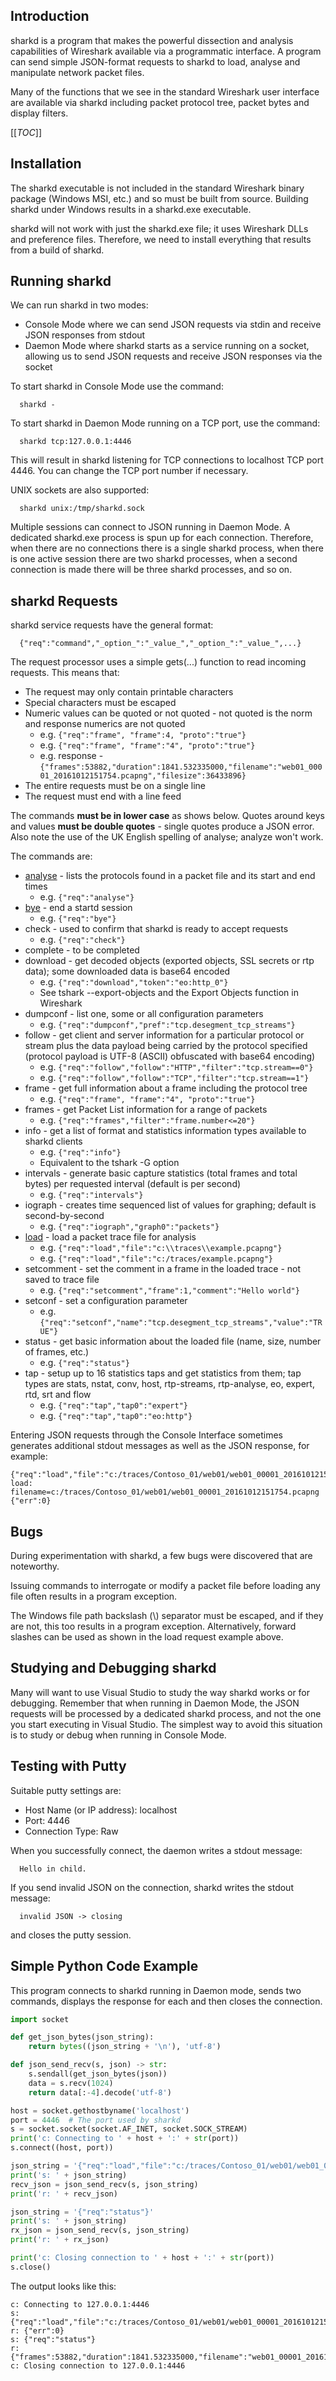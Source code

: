 ## Introduction

sharkd is a program that makes the powerful dissection and analysis capabilities of Wireshark available via a programmatic interface.  A program can send simple JSON-format requests to sharkd to load, analyse and manipulate network packet files.

Many of the functions that we see in the standard Wireshark user interface are available via sharkd including packet protocol tree, packet bytes and display filters.

[[_TOC_]]

## Installation

The sharkd executable is not included in the standard Wireshark binary package (Windows MSI, etc.) and so must be built from source.  Building sharkd under Windows results in a sharkd.exe executable.

sharkd will not work with just the sharkd.exe file; it uses Wireshark DLLs and preference files.  Therefore, we need to install everything that results from a build of sharkd.

## Running sharkd

We can run sharkd in two modes:

- Console Mode where we can send JSON requests via stdin and receive JSON responses from stdout
- Daemon Mode where sharkd starts as a service running on a socket, allowing us to send JSON requests and receive JSON responses via the socket

To start sharkd in Console Mode use the command:
```
  sharkd -
```  
To start sharkd in Daemon Mode running on a TCP port, use the command:
```
  sharkd tcp:127.0.0.1:4446
```
This will result in sharkd listening for TCP connections to localhost TCP port 4446.  You can change the TCP port number if necessary.

UNIX sockets are also supported:
```
  sharkd unix:/tmp/sharkd.sock
```
Multiple sessions can connect to JSON running in Daemon Mode.  A dedicated sharkd.exe process is spun up for each connection.  Therefore, when there are no connections there is a single sharkd process, when there is one active session there are two sharkd processes, when a second connection is made there will be three sharkd processes, and so on.

## sharkd Requests

sharkd service requests have the general format:
```
  {"req":"command","_option_":"_value_","_option_":"_value_",...}
```
The request processor uses a simple gets(...) function to read incoming requests.  This means that:
- The request may only contain printable characters
- Special characters must be escaped
- Numeric values can be quoted or not quoted - not quoted is the norm and response numerics are not quoted
  + e.g. `{"req":"frame", "frame":4, "proto":"true"}`
  + e.g. `{"req":"frame", "frame":"4", "proto":"true"}`
  + e.g. response - `{"frames":53882,"duration":1841.532335000,"filename":"web01_00001_20161012151754.pcapng","filesize":36433896}`
- The entire requests must be on a single line
- The request must end with a line feed
  
The commands **must be in lower case** as shows below.  Quotes around keys and values **must be double quotes** - single quotes produce a JSON error.  Also note the use of the UK English spelling of analyse; analyze won't work.

The commands are:

- [analyse](https://gitlab.com/wireshark/wireshark/-/wikis/sharkd-Request-Syntax#analyse) - lists the protocols found in a packet file and its start and end times
  + e.g. `{"req":"analyse"}`
- [bye](https://gitlab.com/wireshark/wireshark/-/wikis/sharkd-Request-Syntax#bye) - end a startd session
  + e.g. `{"req":"bye"}`
- check - used to confirm that sharkd is ready to accept requests
  + e.g. `{"req":"check"}`
- complete - to be completed
- download - get decoded objects (exported objects, SSL secrets or rtp data); some downloaded data is base64 encoded
  + e.g. `{"req":"download","token":"eo:http_0"}`
  + See tshark --export-objects and the Export Objects function in Wireshark
- dumpconf - list one, some or all configuration parameters
  + e.g. `{"req":"dumpconf","pref":"tcp.desegment_tcp_streams"}`
- follow - get client and server information for a particular protocol or stream plus the data payload being carried by the protocol specified (protocol payload is UTF-8 (ASCII) obfuscated with base64 encoding)
  + e.g. `{"req":"follow","follow":"HTTP","filter":"tcp.stream==0"}`
  + e.g. `{"req":"follow","follow":"TCP","filter":"tcp.stream==1"}`
- frame - get full information about a frame including the protocol tree
  + e.g. `{"req":"frame", "frame":"4", "proto":"true"}`
- frames - get Packet List information for a range of packets
  + e.g. `{"req":"frames","filter":"frame.number<=20"}`
- info - get a list of format and statistics information types available to sharkd clients
  + e.g. `{"req":"info"}`
  + Equivalent to the tshark -G option
- intervals - generate basic capture statistics (total frames and total bytes) per requested interval (default is per second)
  + e.g. `{"req":"intervals"}`
- iograph - creates time sequenced list of values for graphing; default is second-by-second
  + e.g. `{"req":"iograph","graph0":"packets"}`
- [load](https://gitlab.com/wireshark/wireshark/-/wikis/sharkd-Request-Syntax#load) - load a packet trace file for analysis
  + e.g. `{"req":"load","file":"c:\\traces\\example.pcapng"}`
  + e.g. `{"req":"load","file":"c:/traces/example.pcapng"}`
- setcomment - set the comment in a frame in the loaded trace - not saved to trace file
  + e.g. `{"req":"setcomment","frame":1,"comment":"Hello world"}`
- setconf - set a configuration parameter
  + e.g. `{"req":"setconf","name":"tcp.desegment_tcp_streams","value":"TRUE"}`
- status - get basic information about the loaded file (name, size, number of frames, etc.)
  + e.g. `{"req":"status"}`
- tap - setup up to 16 statistics taps and get statistics from them; tap types are stats, nstat, conv, host, rtp-streams, rtp-analyse, eo, expert, rtd, srt and flow
  + e.g. `{"req":"tap","tap0":"expert"}`
  + e.g. `{"req":"tap","tap0":"eo:http"}`

Entering JSON requests through the Console Interface sometimes generates additional stdout messages as well as the JSON response, for example:
```
{"req":"load","file":"c:/traces/Contoso_01/web01/web01_00001_20161012151754.pcapng"}
load: filename=c:/traces/Contoso_01/web01/web01_00001_20161012151754.pcapng
{"err":0}
```
  
## Bugs

During experimentation with sharkd, a few bugs were discovered that are noteworthy.

Issuing commands to interrogate or modify a packet file before loading any file often results in a program exception.

The Windows file path backslash (\\) separator must be escaped, and if they are not, this too results in a program exception.  Alternatively, forward slashes can be used as shown in the load request example above.

## Studying and Debugging sharkd

Many will want to use Visual Studio to study the way sharkd works or for debugging.  Remember that when running in Daemon Mode, the JSON requests will be processed by a dedicated sharkd process, and not the one you start executing in Visual Studio.  The simplest way to avoid this situation is to study or debug when running in Console Mode.

## Testing with Putty

Suitable putty settings are:

- Host Name (or IP address): localhost
- Port: 4446
- Connection Type: Raw

When you successfully connect, the daemon writes a stdout message:

``` 
  Hello in child.
```

If you send invalid JSON on the connection, sharkd writes the stdout message:

``` 
  invalid JSON -> closing
```

and closes the putty session.

## Simple Python Code Example

This program connects to sharkd running in Daemon mode, sends two commands, displays the response for each and then closes the connection.

```python
import socket

def get_json_bytes(json_string):
    return bytes((json_string + '\n'), 'utf-8')

def json_send_recv(s, json) -> str:
    s.sendall(get_json_bytes(json))
    data = s.recv(1024)
    return data[:-4].decode('utf-8')

host = socket.gethostbyname('localhost')
port = 4446  # The port used by sharkd
s = socket.socket(socket.AF_INET, socket.SOCK_STREAM)
print('c: Connecting to ' + host + ':' + str(port))
s.connect((host, port))

json_string = '{"req":"load","file":"c:/traces/Contoso_01/web01/web01_00001_20161012151754.pcapng"}'
print('s: ' + json_string)
recv_json = json_send_recv(s, json_string)
print('r: ' + recv_json)

json_string = '{"req":"status"}'
print('s: ' + json_string)
rx_json = json_send_recv(s, json_string)
print('r: ' + rx_json)

print('c: Closing connection to ' + host + ':' + str(port))
s.close()

```

The output looks like this:

```
c: Connecting to 127.0.0.1:4446
s: {"req":"load","file":"c:/traces/Contoso_01/web01/web01_00001_20161012151754.pcapng"}
r: {"err":0}
s: {"req":"status"}
r: {"frames":53882,"duration":1841.532335000,"filename":"web01_00001_20161012151754.pcapng","filesize":36433896}
c: Closing connection to 127.0.0.1:4446
```
